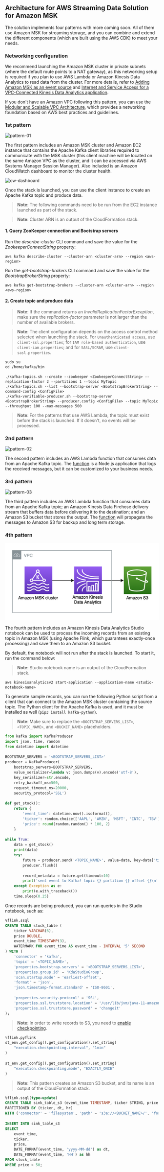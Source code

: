 ## Architecture for AWS Streaming Data Solution for Amazon MSK
The solution implements four patterns with more coming soon. All of them use Amazon MSK for streaming storage, and you can combine and extend the different components (which are built using the AWS CDK) to meet your needs.

### Networking configuration
We recommend launching the Amazon MSK cluster in private subnets (where the default route points to a NAT gateway), as this networking setup is required if you plan to use AWS Lambda or Amazon Kinesis Data Analytics to read data from the cluster.
For more details, refer to [Adding Amazon MSK as an event source](https://docs.aws.amazon.com/lambda/latest/dg/with-msk.html#services-msk-vpc-config) and [Internet and Service Access for a VPC-Connected Kinesis Data Analytics application](https://docs.aws.amazon.com/kinesisanalytics/latest/java/vpc-internet.html).

If you don't have an Amazon VPC following this pattern, you can use the [Modular and Scalable VPC Architecture](https://aws.amazon.com/quickstart/architecture/vpc/), which provides a networking foundation based on AWS best practices and guidelines.

### 1st pattern
![pattern-01](msk-cluster.png)

The first pattern includes an Amazon MSK cluster and Amazon EC2 instance that contains the Apache Kafka client libraries required to communicate with the MSK cluster (this client machine will be located on the same Amazon VPC as the cluster, and it can be accessed via AWS Systems Manager Session Manager). Also included is an Amazon CloudWatch dashboard to monitor the cluster health.

![cw-dashboard](msk-cw-dashboard.png)

Once the stack is launched, you can use the client instance to create an Apache Kafka topic and produce data.

> **Note**: The following commands need to be run from the EC2 instance launched as part of the stack.

> **Note**: Cluster ARN is an output of the CloudFormation stack.

#### 1. Query ZooKeeper connection and Bootstrap servers
Run the _describe-cluster_ CLI command and save the value for the _ZookeeperConnectString_ property:
```
aws kafka describe-cluster --cluster-arn <cluster-arn> --region <aws-region>
```

Run the _get-bootstrap-brokers_ CLI command and save the value for the _BootstrapBrokerString_ property:
```
aws kafka get-bootstrap-brokers --cluster-arn <cluster-arn> --region <aws-region>
```

#### 2. Create topic and produce data
> **Note**: If the command returns an _InvalidReplicationFactorException_, make sure the _replication-factor_ parameter is not larger than the number of available brokers.

> **Note**: The client configuration depends on the access control method selected when launching the stack. For `Unauthenticated access`, use `client-ssl.properties`; for `IAM role-based authentication`, use `client-iam.properties`; and for `SASL/SCRAM`, use `client-sasl.properties`.

```
sudo su
cd /home/kafka/bin

./kafka-topics.sh --create --zookeeper <ZookeeperConnectString> --replication-factor 2 --partitions 1 --topic MyTopic
./kafka-topics.sh --list --bootstrap-server <BootstrapBrokerString> --command-config <ConfigFile>
./kafka-verifiable-producer.sh --bootstrap-server <BootstrapBrokerString> --producer.config <ConfigFile> --topic MyTopic --throughput 100 --max-messages 500
```

> **Note**: For the patterns that use AWS Lambda, the topic must exist before the stack is launched. If it doesn't, no events will be processed.

### 2nd pattern
![pattern-02](msk-lambda.png)

The second pattern includes an AWS Lambda function that consumes data from an Apache Kafka topic. The [function](/source/lambda/msk-lambda-consumer/index.js) is a Node.js application that logs the received messages, but it can be customized to your business needs.

### 3rd pattern
![pattern-03](msk-lambda-kdf.png)

The third pattern includes an AWS Lambda function that consumes data from an Apache Kafka topic; an Amazon Kinesis Data Firehose delivery stream that buffers data before delivering it to the destination; and an Amazon S3 bucket that stores the output. The [function](/source/lambda/msk-lambda-kdf/index.js) will propagate the messages to Amazon S3 for backup and long term storage.

### 4th pattern
![pattern-04](msk-kda-s3.png)

The fourth pattern includes an Amazon Kinesis Data Analytics Studio notebook can be used to process the incoming records from an existing topic in Amazon MSK (using Apache Flink, which guarantees exactly-once processing) and save them to an Amazon S3 bucket.

By default, the notebook will not run after the stack is launched. To start it, run the command below:

> **Note**: Studio notebook name is an output of the CloudFormation stack.

```
aws kinesisanalyticsv2 start-application --application-name <studio-notebook-name>
```

To generate sample records, you can run the following Python script from a client that can connect to the Amazon MSK cluster containing the source topic. The Python client for the Apache Kafka is used, and it must be installed as well (`pip3 install kafka-python`).

> **Note**: Make sure to replace the `<BOOTSTRAP_SERVERS_LIST>`, `<TOPIC_NAME>`, and `<BUCKET_NAME>` placeholders.

```python
from kafka import KafkaProducer
import json, time, random
from datetime import datetime

BOOTSTRAP_SERVERS = '<BOOTSTRAP_SERVERS_LIST>'
producer = KafkaProducer(
    bootstrap_servers=BOOTSTRAP_SERVERS,
    value_serializer=lambda v: json.dumps(v).encode('utf-8'),
    key_serializer=str.encode,
    retry_backoff_ms=500,
    request_timeout_ms=20000,
    security_protocol='SSL')

def get_stock():
    return {
        'event_time': datetime.now().isoformat(),
        'ticker': random.choice(['AAPL', 'AMZN', 'MSFT', 'INTC', 'TBV']),
        'price': round(random.random() * 100, 2)
    }

while True:
    data = get_stock()
    print(data)
    try:
        future = producer.send('<TOPIC_NAME>', value=data, key=data['ticker'])
        producer.flush()

        record_metadata = future.get(timeout=10)
        print('sent event to Kafka! topic {} partition {} offset {}\n'.format(record_metadata.topic, record_metadata.partition, record_metadata.offset))
    except Exception as e:
        print(e.with_traceback())
    time.sleep(0.25)
```

Once records are being produced, you can run queries in the Studio notebook, such as:

```sql
%flink.ssql
CREATE TABLE stock_table (
    ticker VARCHAR(6),
    price DOUBLE,
    event_time TIMESTAMP(3),
    WATERMARK FOR event_time AS event_time - INTERVAL '5' SECOND
) WITH (
    'connector' = 'kafka',
    'topic' = '<TOPIC_NAME>',
    'properties.bootstrap.servers' = '<BOOTSTRAP_SERVERS_LIST>',
    'properties.group.id' = 'KdaStudioGroup',
    'scan.startup.mode' = 'earliest-offset',
    'format' = 'json',
    'json.timestamp-format.standard' = 'ISO-8601',

    'properties.security.protocol' = 'SSL',
    'properties.ssl.truststore.location' = '/usr/lib/jvm/java-11-amazon-corretto/lib/security/cacerts',
    'properties.ssl.truststore.password' = 'changeit'
);
```

> **Note**: In order to write records to S3, you need to [enable checkpointing](https://docs.aws.amazon.com/kinesisanalytics/latest/java/how-zeppelin-checkpoint.html).

```python
%flink.pyflink
st_env.get_config().get_configuration().set_string(
    "execution.checkpointing.interval", "1min"
)

st_env.get_config().get_configuration().set_string(
    "execution.checkpointing.mode", "EXACTLY_ONCE"
)
```

> **Note**: This pattern creates an Amazon S3 bucket, and its name is an output of the CloudFormation stack.

```sql
%flink.ssql(type=update)
CREATE TABLE sink_table_s3 (event_time TIMESTAMP, ticker STRING, price DOUBLE, dt STRING, hr STRING)
PARTITIONED BY (ticker, dt, hr)
WITH ('connector' = 'filesystem', 'path' = 's3a://<BUCKET_NAME>/', 'format' = 'json');

INSERT INTO sink_table_s3
SELECT
    event_time,
    ticker,
    price,
    DATE_FORMAT(event_time, 'yyyy-MM-dd') as dt,
    DATE_FORMAT(event_time, 'HH') as hh
FROM stock_table
WHERE price > 50;
```
